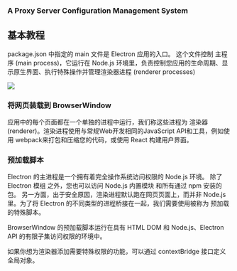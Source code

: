 ### A Proxy Server Configuration Management System

## 基本教程

package.json 中指定的 main 文件是 Electron 应用的入口。 这个文件控制 主程序 (main process)，它运行在 Node.js 环境里，负责控制您应用的生命周期、显示原生界面、执行特殊操作并管理渲染器进程 (renderer processes)

![](C:\Users\zhangjialu6\AppData\Roaming\marktext\images\2024-04-13-14-00-34-image.png)

### 将网页装载到 BrowserWindow

应用中的每个页面都在一个单独的进程中运行，我们称这些进程为 渲染器 (renderer)。渲染进程使用与常规Web开发相同的JavaScript API和工具，例如使用 webpack来打包和压缩您的代码，或使用 React 构建用户界面。

### 预加载脚本

Electron 的主进程是一个拥有着完全操作系统访问权限的 Node.js 环境。 除了 Electron 模组 之外，您也可以访问 Node.js 内置模块 和所有通过 npm 安装的包。 另一方面，出于安全原因，渲染进程默认跑在网页页面上，而并非 Node.js里。为了将 Electron 的不同类型的进程桥接在一起，我们需要使用被称为 预加载 的特殊脚本。

BrowserWindow 的预加载脚本运行在具有 HTML DOM 和 Node.js、Electron API 的有限子集访问权限的环境中。

如果你想为渲染器添加需要特殊权限的功能，可以通过 contextBridge 接口定义 全局对象。

